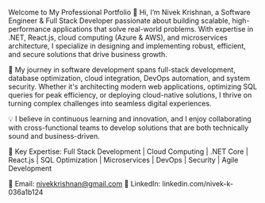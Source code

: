 Welcome to My Professional Portfolio
👋 Hi, I’m Nivek Krishnan, a Software Engineer & Full Stack Developer passionate about building scalable, high-performance applications that solve real-world problems. With expertise in .NET, React.js, cloud computing (Azure & AWS), and microservices architecture, I specialize in designing and implementing robust, efficient, and secure solutions that drive business growth.

🚀 My journey in software development spans full-stack development, database optimization, cloud integration, DevOps automation, and system security. Whether it's architecting modern web applications, optimizing SQL queries for peak efficiency, or deploying cloud-native solutions, I thrive on turning complex challenges into seamless digital experiences.

💡 I believe in continuous learning and innovation, and I enjoy collaborating with cross-functional teams to develop solutions that are both technically sound and business-driven.

🔹 Key Expertise: Full Stack Development | Cloud Computing | .NET Core | React.js | SQL Optimization | Microservices | DevOps | Security | Agile Development

📧 Email: nivekkrishnan@gmail.com
🔗 LinkedIn: linkedin.com/nivek-k-036a1b124
